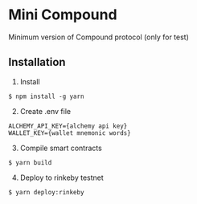 # Mini Compound

Minimum version of Compound protocol (only for test)

## Installation

1. Install

```
$ npm install -g yarn
```

2. Create .env file

```
ALCHEMY_API_KEY={alchemy api key}
WALLET_KEY={wallet mnemonic words}
```

3. Compile smart contracts

```
$ yarn build
```

4. Deploy to rinkeby testnet

```
$ yarn deploy:rinkeby
```
